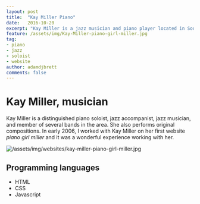 ```yaml
---
layout: post
title:  "Kay Miller Piano"
date:   2016-10-20
excerpt: "Kay Miller is a jazz musician and piano player located in Southeast, Texas."
feature: /assets/img/Kay-Miller-piano-girl-miller.jpg
tag:
- piano
- jazz
- soloist
- website
author: adamdjbrett
comments: false
---
```


# Kay Miller, musician
Kay Miller is a distinguished piano soloist, jazz accompanist, jazz musician, and member of several bands in the area. She also performs original compositions. In early 2006, I worked with Kay Miller on her first website _piano girl miller_ and it was a wonderful experience working with her.

![/assets/img/websites/kay-miller-piano-girl-miller.jpg](/assets/img/kay-miller-piano-girl-miller.jpg)

## Programming languages
* HTML
* CSS
* Javascript
